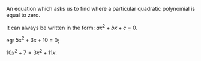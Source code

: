 An equation which asks us to find where a particular quadratic
polynomial is equal to zero.

It can always be written in the form: $ax^{2}+bx+c$ = 0.

eg: $5x^{2}+3x+10$ = 0;

$10x^{2}+7 = 3x^{2}+11x.$
